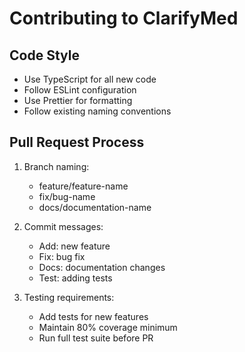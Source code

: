 # Contributing to ClarifyMed

## Code Style

- Use TypeScript for all new code
- Follow ESLint configuration
- Use Prettier for formatting
- Follow existing naming conventions

## Pull Request Process

1. Branch naming:
   - feature/feature-name
   - fix/bug-name
   - docs/documentation-name

2. Commit messages:
   - Add: new feature
   - Fix: bug fix
   - Docs: documentation changes
   - Test: adding tests

3. Testing requirements:
   - Add tests for new features
   - Maintain 80% coverage minimum
   - Run full test suite before PR